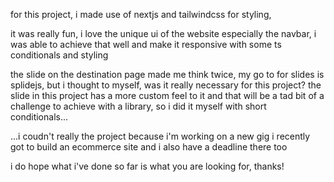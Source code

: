 for this project, i made use of nextjs and tailwindcss for styling,

it was really fun, i love the unique ui of the website especially the navbar, i was able to achieve that well and make it responsive with some ts conditionals and styling

the slide on the destination page made me think twice, my go to for slides is splidejs, but i thought to myself, was it really necessary for this project? the slide in this project
has a more custom feel to it and that will be a tad bit of a challenge to achieve with a library, so i did it myself with short conditionals...

...i coudn't really the project because i'm working on a new gig i recently got to build an ecommerce site and i also have a deadline there too

i do hope what i've done so far is what you are looking for, thanks!
